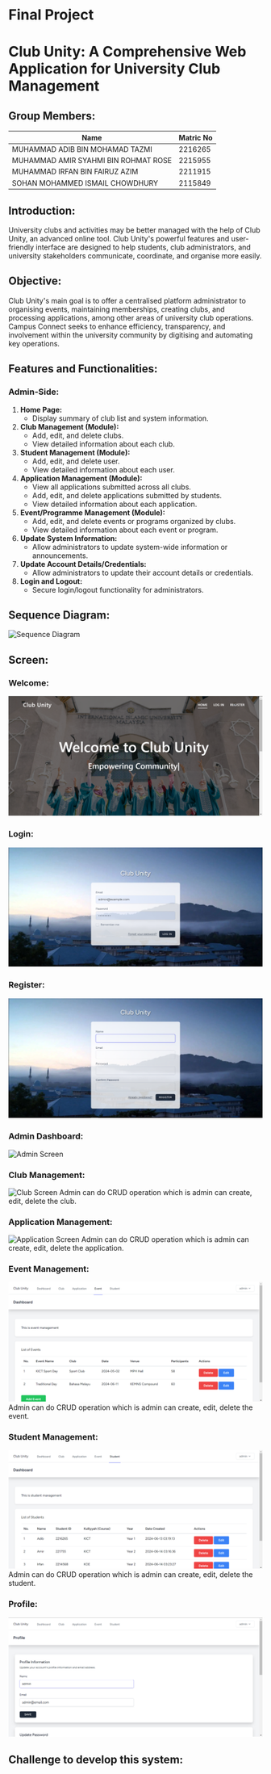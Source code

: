
# Final Project

# Club Unity: A Comprehensive Web Application for University Club Management

## Group Members:
| Name  | Matric No |
| ------------- | ------------- |
| MUHAMMAD ADIB BIN MOHAMAD TAZMI | 2216265 |
| MUHAMMAD AMIR SYAHMI BIN ROHMAT ROSE | 2215955 |
| MUHAMMAD IRFAN BIN FAIRUZ AZIM | 2211915 |
| SOHAN MOHAMMED ISMAIL CHOWDHURY | 2115849 |

## Introduction:
University clubs and activities may be better managed with the help of Club Unity, an advanced online tool. Club Unity's powerful features and user-friendly interface are designed to help students, club administrators, and university stakeholders communicate, coordinate, and organise more easily.

## Objective:
Club Unity's main goal is to offer a centralised platform administrator to organising events, maintaining memberships, creating clubs, and processing applications, among other areas of university club operations. Campus Connect seeks to enhance efficiency, transparency, and involvement within the university community by digitising and automating key operations.

## Features and Functionalities:

### Admin-Side:
1. **Home Page:**
   - Display summary of club list and system information.
2. **Club Management (Module):**
   - Add, edit, and delete clubs.
   - View detailed information about each club.
3. **Student Management (Module):**
   - Add, edit, and delete user.
   - View detailed information about each user.
4. **Application Management (Module):**
   - View all applications submitted across all clubs.
   - Add, edit, and delete applications submitted by students.
   - View detailed information about each application.
6. **Event/Programme Management (Module):**
   - Add, edit, and delete events or programs organized by clubs.
   - View detailed information about each event or program.
7. **Update System Information:**
   - Allow administrators to update system-wide information or announcements.
8. **Update Account Details/Credentials:**
   - Allow administrators to update their account details or credentials.
9. **Login and Logout:**
   - Secure login/logout functionality for administrators.


## Sequence Diagram:
![Sequence Diagram](https://github.com/adbtzmi/Project-Proposal/assets/89768879/8975f828-c40d-47d7-9fe4-50b06f7ff7df)


## Screen:

### Welcome:
![alt text](image-3.png)

### Login:
![alt text](image-4.png)

### Register:
![alt text](image-5.png)

### Admin Dashboard:
![Admin Screen]()

### Club Management:
![Club Screen]()
Admin can do CRUD operation which is admin can create, edit, delete the club.

### Application Management:
![Application Screen]()
Admin can do CRUD operation which is admin can create, edit, delete the application.

### Event Management:
![Event management](image-1.png)
Admin can do CRUD operation which is admin can create, edit, delete the event.

### Student Management:
![alt text](image-2.png)
Admin can do CRUD operation which is admin can create, edit, delete the student.

### Profile:
![Profile Screen](image.png)


## Challenge to develop this system: